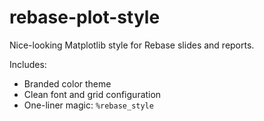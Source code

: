 # rebase-plot-style
Nice-looking Matplotlib style for Rebase slides and reports.  

Includes:

- Branded color theme
- Clean font and grid configuration
- One-liner magic: `%rebase_style`

